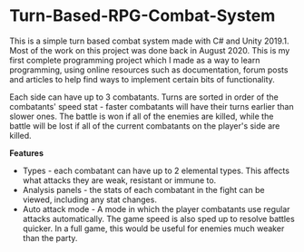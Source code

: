 # Turn-Based-RPG-Combat-System

This is a simple turn based combat system made with C# and Unity 2019.1. Most of the work on this project was done back in August 2020. This is my first complete programming project which I made as a way to learn programming, using online resources such as documentation, forum posts and articles to help find ways to implement certain bits of functionality.

Each side can have up to 3 combatants. Turns are sorted in order of the combatants' speed stat - faster combatants will have their turns earlier than slower ones. The battle is won if all of the enemies are killed, while the battle will be lost if all of the current combatants on the player's side are killed.

**Features**
- Types - each combatant can have up to 2 elemental types. This affects what attacks they are weak, resistant or immune to.
- Analysis panels - the stats of each combatant in the fight can be viewed, including any stat changes.
- Auto attack mode - A mode in which the player combatants use regular attacks automatically. The game speed is also sped up to resolve battles quicker. In a full game, this would be useful for enemies much weaker than the party.
